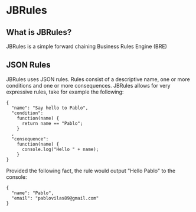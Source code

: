 JBRules
=====

## What is JBRules?

JBRules is a simple forward chaining Business Rules Engine (BRE)

## JSON Rules 

JBRules uses JSON rules. Rules consist of a descriptive name, one or more conditions and one or more consequences.
JBRules allows for very expressive rules, take for example the following:

    {
      "name": "Say hello to Pablo",
      "condition": 
        function(name) {
          return name == "Pablo";
        }
      ,
      "consequence": 
        function(name) {
          console.log("Hello " + name);
        }
    }

Provided the following fact, the rule would output "Hello Pablo" to the console:

    {
      "name": "Pablo",
      "email": "pablovilas89@gmail.com"
    }


